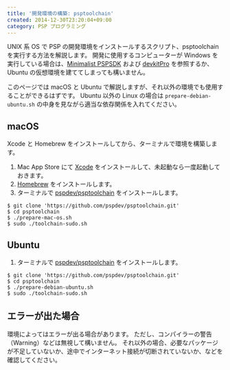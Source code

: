 ```yaml
---
title: '開発環境の構築: psptoolchain'
created: 2014-12-30T23:20:04+09:00
category: PSP プログラミング
---
```

UNIX 系 OS で PSP の開発環境をインストールするスクリプト、psptoolchain を実行する方法を解説します。
開発に使用するコンピューターが Windows を実行している場合は、[Minimalist PSPSDK](/programming/psp/minimalist-pspsdk) および [devkitPro](/programming/psp/devkitpro) を参照するか、Ubuntu の仮想環境を建ててしまっても構いません。

このページでは macOS と Ubuntu で解説しますが、それ以外の環境でも使用することができるはずです。
Ubuntu 以外の Linux の場合は `prepare-debian-ubuntu.sh` の中身を見ながら適当な依存関係を入れてください。

## macOS

Xcode と Homebrew をインストールしてから、ターミナルで環境を構築します。

1. Mac App Store にて [Xcode](https://itunes.apple.com/jp/app/xcode/id497799835) をインストールして、未起動なら一度起動しておきます。
1. [Homebrew](https://brew.sh/) をインストールします。
1. ターミナルで [pspdev/psptoolchain](https://github.com/pspdev/psptoolchain) をインストールします。

```shell
$ git clone 'https://github.com/pspdev/psptoolchain.git'
$ cd psptoolchain
$ ./prepare-mac-os.sh
$ sudo ./toolchain-sudo.sh
```

## Ubuntu

1. ターミナルで [pspdev/psptoolchain](https://github.com/pspdev/psptoolchain) をインストールします。

```shell
$ git clone 'https://github.com/pspdev/psptoolchain.git'
$ cd psptoolchain
$ ./prepare-debian-ubuntu.sh
$ sudo ./toolchain-sudo.sh
```

## エラーが出た場合

環境によってはエラーが出る場合があります。
ただし、コンパイラーの警告（Warning）などは無視して構いません。
それ以外の場合、必要なパッケージが不足していないか、途中でインターネット接続が切断されていないか、などを確認してください。
